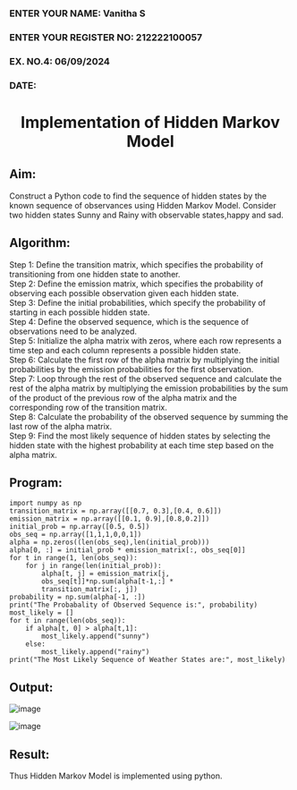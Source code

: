 <H3>ENTER YOUR NAME: Vanitha S</H3>
<H3>ENTER YOUR REGISTER NO: 212222100057</H3>
<H3>EX. NO.4: 06/09/2024</H3>
<H3>DATE:</H3>
<H1 ALIGN =CENTER> Implementation of Hidden Markov Model</H1>

## Aim: 
Construct a Python code to find the sequence of hidden states by the known sequence of observances using Hidden Markov Model. Consider two hidden states Sunny and Rainy with observable states,happy and sad.

## Algorithm:

Step 1:
Define the transition matrix, which specifies the probability of transitioning from  one hidden state to another.<br>
Step 2:
Define the emission matrix, which specifies the probability of observing each possible observation given each hidden state.<br>
Step 3:
Define the initial probabilities, which specify the probability of starting in each possible hidden state.<br>
Step 4:
Define the observed sequence, which is the sequence of observations need to  be analyzed.<br>
Step 5:
Initialize the alpha matrix with zeros, where each row represents a time step and each column represents a possible hidden state.<br>
Step 6:
Calculate the first row of the alpha matrix by multiplying the initial  probabilities by the emission probabilities for the first observation.<br>
Step 7:
Loop through the rest of the observed sequence and calculate the rest of the alpha matrix by multiplying the emission probabilities by the sum of the product of 
       the previous row of the alpha matrix and the corresponding row of the transition matrix.<br>
Step 8:
Calculate the probability of the observed sequence by summing the last row of the alpha matrix.<br>
Step 9:
Find the most likely sequence of hidden states by selecting the hidden state with the highest probability at each time step based on the alpha matrix.<br>

## Program:
```
import numpy as np
transition_matrix = np.array([[0.7, 0.3],[0.4, 0.6]])
emission_matrix = np.array([[0.1, 0.9],[0.8,0.2]])
initial_prob = np.array([0.5, 0.5])
obs_seq = np.array([1,1,1,0,0,1])
alpha = np.zeros((len(obs_seq),len(initial_prob)))
alpha[0, :] = initial_prob * emission_matrix[:, obs_seq[0]]
for t in range(1, len(obs_seq)):
    for j in range(len(initial_prob)):        
        alpha[t, j] = emission_matrix[j, 
        obs_seq[t]]*np.sum(alpha[t-1,:] * 
        transition_matrix[:, j])
probability = np.sum(alpha[-1, :])
print("The Probabality of Observed Sequence is:", probability)
most_likely = []
for t in range(len(obs_seq)):
    if alpha[t, 0] > alpha[t,1]:
        most_likely.append("sunny")
    else:
        most_likely.append("rainy")
print("The Most Likely Sequence of Weather States are:", most_likely)
```

## Output:

![image](https://github.com/user-attachments/assets/feed28c0-56fd-40e6-92f1-2e43697c4acb)

![image](https://github.com/user-attachments/assets/81b0c28f-6260-4ce3-828f-fa83bdf23722)


## Result:
Thus Hidden Markov Model is implemented using python.


